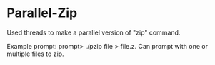 # Parallel-Zip
Used threads to make a parallel version of "zip" command.

Example prompt: prompt> ./pzip file > file.z. Can prompt with one or multiple files to zip.
